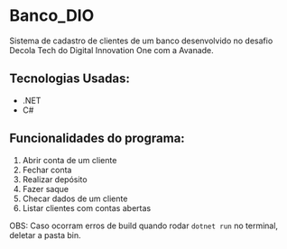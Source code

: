 # Banco_DIO
Sistema de cadastro de clientes de um banco desenvolvido no desafio Decola Tech do Digital Innovation One com a Avanade.


## Tecnologias Usadas:
- .NET
- C#


## Funcionalidades do programa:
1. Abrir conta de um cliente
2. Fechar conta
3. Realizar depósito
4. Fazer saque
5. Checar dados de um cliente
6. Listar clientes com contas abertas

OBS: Caso ocorram erros de build quando rodar ```dotnet run``` no terminal, deletar a pasta bin.
